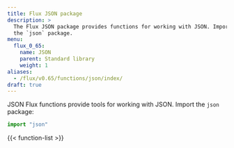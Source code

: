 ```yaml
---
title: Flux JSON package
description: >
  The Flux JSON package provides functions for working with JSON. Import
  the `json` package.
menu:
  flux_0_65:
    name: JSON
    parent: Standard library
    weight: 1
aliases:
  - /flux/v0.65/functions/json/index/
draft: true
---
```


JSON Flux functions provide tools for working with JSON.
Import the `json` package:

```js
import "json"
```

{{< function-list >}}
